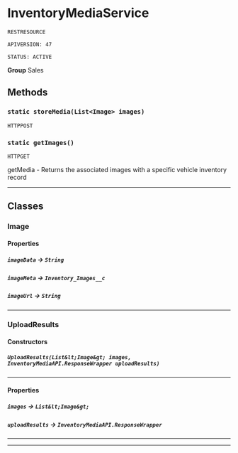 # InventoryMediaService

`RESTRESOURCE`

`APIVERSION: 47`

`STATUS: ACTIVE`



**Group** Sales

## Methods
### `static storeMedia(List<Image> images)`

`HTTPPOST`
### `static getImages()`

`HTTPGET`

getMedia - Returns the associated images with a specific vehicle inventory record

---
## Classes
### Image
#### Properties

##### `imageData` → `String`


##### `imageMeta` → `Inventory_Images__c`


##### `imageUrl` → `String`


---

### UploadResults
#### Constructors
##### `UploadResults(List&lt;Image&gt; images, InventoryMediaAPI.ResponseWrapper uploadResults)`
---
#### Properties

##### `images` → `List&lt;Image&gt;`


##### `uploadResults` → `InventoryMediaAPI.ResponseWrapper`


---

---
